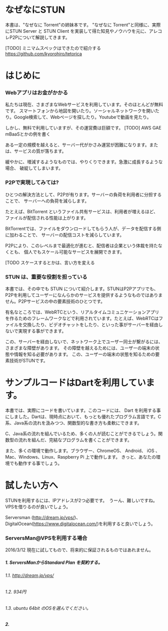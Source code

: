 # なぜなにSTUN 

本書は、"なぜなに Torrent"の姉妹本です。
"なぜなに Torrent"と同様に、実際にSTUN Server と STUN Client を実装して得た知見やノウハウを元に、アレコレP2Pについて解説してきます。

[TODO] ミニマムスペックはできたので紹介する
https://github.com/kyorohiro/tetorica


# はじめに

### Webアプリはお金がかかる
私たちは現在、さまざまなWebサービスを利用しています。そのほとんどが無料です。
スマートフォンから地図を開いたり。ソーシャルネットワークを開いたり。Google検索して、Webページを探したり。Youtubeで動画を見たり。

しかし、無料で利用していますが、その運営費は巨額です。
[TODO] AWS GAE mBaaSとかの例を書く


ある一定の規模を越えると、サーバー代がかさみ運営が困難になります。または、サービスの質が落ちます。

緩やかに、増減するようなものでは、やりくりできます。急激に成長するような場合、
破綻してしまいます。


### P2Pで実現してみては?

ひとつの解決方法として、P2Pが有ります。サーバーの負荷を利用者に分担することで、
サーバーへの負荷を減らします。

たとえば、BitTorrent というファイル共有サービスは、利用者が増えるほど、
ファイルが配信される性能は上がります。

BitTorrentでは、ファイルをダウンロードしてもらう人が、データを配信する側に加わることで、
サーバーの配信コストを減らしています。

P2Pにより、このレベルまで最適化が進むと、配信者は企業という体裁を持たなくとも、
個人でもスケール可能なサービスを展開できます。

[TODO スケースするとかは、言い方を変える



### STUN は、重要な役割を担っている

本書では、その中でも STUN について紹介します。STUNはP2Pアプリでも、P2Pを利用してユーザーになんらかのサービスを提供するようなものではありません。P2Pサービスの中の要素技術のひとつです。

有名なところでは、WebRTCという、リアルタイムコミュニケーションアプリを作るためのフレームワークなどで利用されています。たとえば、WebRTCはファイルを交換したり、ビデオチャットをしたり、といった事がサーバーを経由しないで実現する事ができます。

この、サーバーを経由しないで、ネットワーク上でユーザー同士が繋がるには、さまざまな障壁があります。
その障壁を越えるためには、ユーザーの端末の状態や情報を知る必要があります。
この、ユーザーの端末の状態を知るための要素技術がSTUNです。


# サンプルコードはDartを利用しています。

本書では、実際にコードを書いています。このコードには、 Dart を利用する事にしました。Dartは、現時点において、もっとも優れたプログラム言語です。C系、Java系の流れを汲みつつ、関数型的な書き方も柔軟にできます。

C、Java系の流れを組んでいるため、多くの人が読むことができるでしょう。関数型の流れを組んだ、完結なプログラムを書くことができます。

また、多くの環境で動作します。ブラウザー、ChromeOS、 Android、 iOS 、 Mac、Windows、Linux、Raspberry Pi 上で動作します。
きっと、あなたの環境でも動作する事でしょう。


# 試したい方へ

STUNを利用するには、IPアドレスが2つ必要です。　うーん、難しいですね。
VPSを借りるのが良いでしょう。

Serversman (http://dream.jp/vps/)、DigitalOcean(https://www.digitalocean.com/)を利用すると良いでしょう。


### ServersMan@VPSを利用する場合

2016/3/12 現在に試してもので、将来的に保証されるものではあれません。
##### 1. ServersManからStandard Plan を契約する。
###### 1.1. http://dream.jp/vps/
###### 1.2. 934円
###### 1.3. ubuntu 64bit のOSを選んでください。 
##### 2. 






